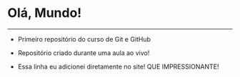 # Olá, Mundo!
***
* Primeiro repositório do curso de Git e GitHub

* Repositório criado durante uma aula ao vivo!

* Essa linha eu adicionei diretamente no site! QUE IMPRESSIONANTE!
